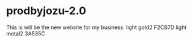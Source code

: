 # prodbyjozu-2.0

This is will be the new website for my business. 
light gold2 F2CB7D
light metal2 3A535C
